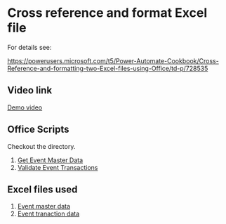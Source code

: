 # Cross reference and format Excel file

For details see: 

https://powerusers.microsoft.com/t5/Power-Automate-Cookbook/Cross-Reference-and-formatting-two-Excel-files-using-Office/td-p/728535


## Video link

[Demo video](https://youtu.be/dVwqBf483qo)

## Office Scripts 

Checkout the directory. 
1. [Get Event Master Data](ReturnEvents.ts)
1. [Validate Event Transactions](ValidateEventTransactions.ts)

## Excel files used

1. [Event master data](Events.xlsx)
1. [Event tranaction data](Event-Transactions.xlsx)


